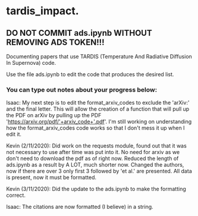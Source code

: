 # tardis_impact.

## DO NOT COMMIT ads.ipynb WITHOUT REMOVING ADS TOKEN!!!

Documenting papers that use TARDIS (Temperature And Radiative Diffusion In Supernova) code.

Use the file ads.ipynb to edit the code that produces the desired list.

### You can type out notes about your progress below:

Isaac: My next step is to edit the format_arxiv_codes to exclude the 'arXiv:' and the final letter. This will allow the creation of a function that will pull up the PDF on arXiv by pulling up the PDF 'https://arxiv.org/pdf/'+arxiv_code+'.pdf'. I'm still working on understanding how the format_arxiv_codes code works so that I don't mess it up when I edit it.

Kevin (2/11/2020): Did work on the requests module, found out that it was not necessary to use after time was put into it. No need for arxiv as we don't need to download the pdf as of right now. Reduced the length of ads.ipynb as a result by A LOT, much shorter now. Changed the authors, now if there are over 3 only first 3 followed by 'et al.' are presented. All data is present, now it must be formatted.

Kevin (3/11/2020): Did the update to the ads.ipynb to make the formatting correct. 

Isaac: The citations are now formatted (I believe) in a string.